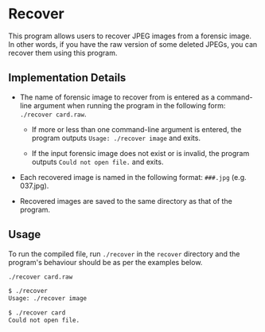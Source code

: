 # Recover

This program allows users to recover JPEG images from a forensic image. In other words, if you have the raw version of some deleted JPEGs, you can recover them using this program.

## Implementation Details

* The name of forensic image to recover from is entered as a command-line argument when running the program in the following form: `./recover card.raw`.

    * If more or less than one command-line argument is entered, the program outputs `Usage: ./recover image` and exits.

    * If the input forensic image does not exist or is invalid, the program outputs `Could not open file.` and exits.

* Each recovered image is named in the following format: `###.jpg` (e.g. 037.jpg).

* Recovered images are saved to the same directory as that of the program.


## Usage

To run the compiled file, run `./recover` in the `recover` directory and the program's behaviour should be as per the examples below.


```bash
./recover card.raw
```

```bash
$ ./recover
Usage: ./recover image
```

```bash
$ ./recover card
Could not open file.
```
